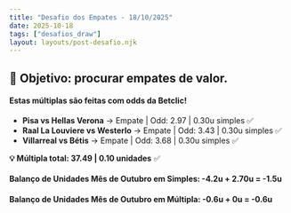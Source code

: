```yaml
---
title: "Desafio dos Empates - 18/10/2025"
date: 2025-10-18
tags: ["desafios_draw"]
layout: layouts/post-desafio.njk
---
```


## 🎯 Objetivo: procurar empates de valor.

#### Estas múltiplas são feitas com odds da Betclic!

- **Pisa vs Hellas Verona** → Empate | Odd: 2.97 | 0.30u simples ✅
- **Raal La Louviere vs Westerlo** → Empate | Odd: 3.43 | 0.30u simples ✅
- **Villarreal vs Bétis** → Empate | Odd: 3.68 | 0.30u simples ✅

**💡 Múltipla total: 37.49 | 0.10 unidades** ✅

#### Balanço de Unidades Mês de Outubro em Simples: -4.2u + 2.70u = -1.5u
#### Balanço de Unidades Mês de Outubro em Múltipla: -0.6u + 0u = -0.6u